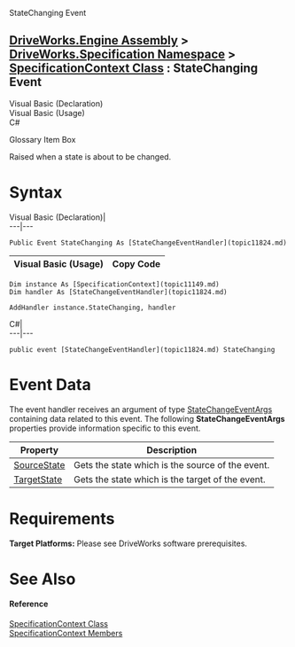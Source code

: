 StateChanging Event   
  
[DriveWorks.Engine Assembly](topic2156.md) > [DriveWorks.Specification Namespace](topic10764.md) > [SpecificationContext Class](topic11149.md) : StateChanging Event  
---  
  
Visual Basic (Declaration)    
Visual Basic (Usage)    
C# 

Glossary Item Box

Raised when a state is about to be changed. 

# Syntax

Visual Basic (Declaration)|   
---|---  
      
    
    Public Event StateChanging As [StateChangeEventHandler](topic11824.md)  
  
Visual Basic (Usage)| Copy Code  
---|---  
      
    
    Dim instance As [SpecificationContext](topic11149.md)
    Dim handler As [StateChangeEventHandler](topic11824.md)
     
    AddHandler instance.StateChanging, handler  
  
C#|   
---|---  
      
    
    public event [StateChangeEventHandler](topic11824.md) StateChanging  
  
# Event Data

The event handler receives an argument of type [StateChangeEventArgs](topic11578.md) containing data related to this event. The following **StateChangeEventArgs** properties provide information specific to this event.

Property| Description  
---|---  
[SourceState](topic11588.md)| Gets the state which is the source of the event.   
[TargetState](topic11589.md)| Gets the state which is the target of the event.   
  
# Requirements

**Target Platforms:** Please see DriveWorks software prerequisites.

# See Also

#### Reference

[SpecificationContext Class](topic11149.md)   
[SpecificationContext Members](topic11150.md)


